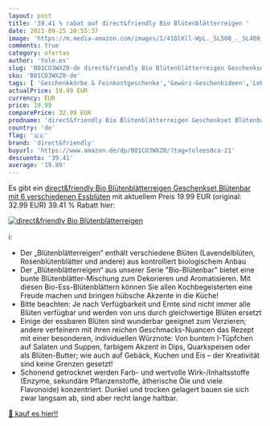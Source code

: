 ```yaml
---
layout: post
title: '39.41 % rabat auf direct&friendly Bio Blütenblätterreigen '
date: 2021-09-25 20:55:37
image: 'https://m.media-amazon.com/images/I/41QlKll-WpL._SL500_._SL400_.jpg'
comments: true
category: ofertas
author: 'tole.es'
slug: 'B01CO3WXZ0-de direct&friendly Bio Blütenblätterreigen Geschenkset...'
sku: 'B01CO3WXZ0-de'
tags: [ 'Geschenkkörbe & Feinkostgeschenke','Gewürz-Geschenkideen','Lebensmittel','Lebensmittel & Getränke','direct&friendly', ]
actualPrice: 19.99 EUR
currency: EUR
price: 19.99
comparePrice: 32.99 EUR
prodname: 'direct&friendly Bio Blütenblätterreigen Geschenkset Blütenbar mit 6 verschiedenen Essblüten'
country: 'de'
flag: '🇩🇪'
brand: 'direct&friendly'
buyurl: 'https://www.amazon.de/dp/B01CO3WXZ0/?tag=tolees0ca-21'
descuento: '39.41'
average: '19.99'
---
```


Es gibt ein [direct&friendly Bio Blütenblätterreigen Geschenkset Blütenbar mit 6 verschiedenen Essblüten](https://www.amazon.de/dp/B01CO3WXZ0/?tag=tolees0ca-21) mit aktuellem Preis 19.99 EUR (original: 32.99 EUR) 39.41 % Rabatt hier:

[![direct&friendly Bio Blütenblätterreigen ](https://m.media-amazon.com/images/I/41QlKll-WpL._SL500_._SL400_.jpg)](https://www.amazon.de/dp/B01CO3WXZ0/?tag=tolees0ca-21)

ℹ️:

- Der „Blütenblätterreigen“ enthält verschiedene Blüten (Lavendelblüten, Rosenblütenblätter und andere) aus kontrolliert biologischem Anbau
- Der „Blütenblätterreigen“ aus unserer Serie "Bio-Blütenbar" bietet eine bunte Blütenblätter-Mischung zum Dekorieren und Aromatisieren. Mit diesen Bio-Ess-Blütenblättern können Sie allen Kochbegeisterten eine Freude machen und bringen hübsche Akzente in die Küche!
- Bitte beachten: Je nach Verfügbarkeit und Ernte sind nicht immer alle Blüten verfügbar und werden von uns durch gleichwertige Blüten ersetzt
- Einige der essbaren Blüten sind wunderbar geeignet zum Verzieren; andere verfeinern mit ihren reichen Geschmacks-Nuancen das Rezept mit einer besonderen, individuellen Würznote: Von buntem I-Tüpfchen auf Salaten und Suppen, farbigem Akzent in Dips, Quarkspeisen oder als Blüten-Butter; wie auch auf Gebäck, Kuchen und Eis – der Kreativität sind keine Grenzen gesetzt!
- Schonend getrocknet werden Farb- und wertvolle Wirk-/Inhaltsstoffe (Enzyme, sekundäre Pflanzenstoffe, ätherische Öle und viele Flavonoide) konzentriert. Dunkel und trocken gelagert bauen sie sich zwar langsam ab, sind aber recht lange haltbar.

[🛒 kauf es hier!!](https://www.amazon.de/dp/B01CO3WXZ0/?tag=tolees0ca-21)
